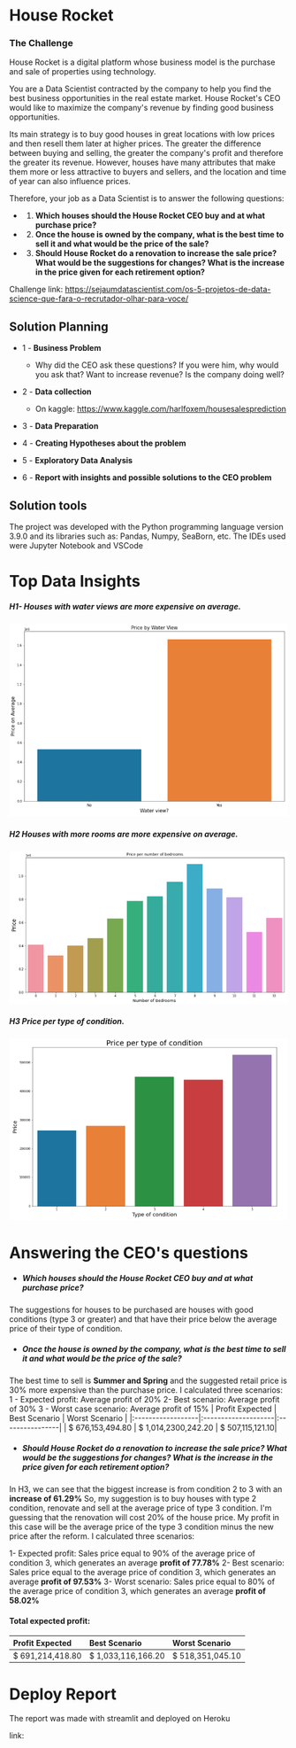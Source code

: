 # House Rocket

### The Challenge

House Rocket is a digital platform whose business model is the purchase and sale of properties using technology.

You are a Data Scientist contracted by the company to help you find the best business opportunities in the real estate market.
House Rocket's CEO would like to maximize the company's revenue by finding good business opportunities.

Its main strategy is to buy good houses in great locations with low prices and then resell them later at higher prices. 
The greater the difference between buying and selling, the greater the company's profit and therefore the greater its revenue.
However, houses have many attributes that make them more or less attractive to buyers and sellers, and the location and time of year can also influence prices.

Therefore, your job as a Data Scientist is to answer the following questions:

- 1. **Which houses should the House Rocket CEO buy and at what purchase price?**

- 2. **Once the house is owned by the company, what is the best time to sell it and what would be the price of the sale?**

- 3. **Should House Rocket do a renovation to increase the sale price? What would be the suggestions for changes? What is the increase in the price given for each retirement option?**

Challenge link: https://sejaumdatascientist.com/os-5-projetos-de-data-science-que-fara-o-recrutador-olhar-para-voce/

## Solution Planning
- 1 - **Business Problem**
    -  Why did the CEO ask these questions? If you were him, why would you ask that? Want to increase revenue? Is the company doing well?

- 2 - **Data collection**
    - On kaggle:  https://www.kaggle.com/harlfoxem/housesalesprediction
- 3 - **Data Preparation**
- 4 - **Creating Hypotheses about the problem**
- 5 - **Exploratory Data Analysis**
- 6 - **Report with insights and possible solutions to the CEO problem**

## Solution tools
The project was developed with the Python programming language version 3.9.0 and its libraries such as: Pandas, Numpy, SeaBorn, etc.
The IDEs used were Jupyter Notebook and VSCode

# Top Data Insights

##### H1- Houses with water views are more expensive on average.
![image](img/H1.png)
##### H2 Houses with more rooms are more expensive on average.
![image](img/H4.png)
##### H3 Price per type of condition.
![image](img/H9.png)

# Answering the CEO's questions
- ##### Which houses should the House Rocket CEO buy and at what purchase price?
The suggestions for houses to be purchased are houses with good conditions (type 3 or greater) and that have their price below the average price of their type of condition.

- #####  Once the house is owned by the company, what is the best time to sell it and what would be the price of the sale?
The best time to sell is **Summer and Spring** and the suggested retail price is 30% more expensive than the purchase price.
I calculated three scenarios:
1 - Expected profit: Average profit of 20%
2- Best scenario: Average profit of 30%
3 - Worst case scenario: Average profit of 15%
| Profit Expected   | Best Scenario       | Worst Scenario  |
|:------------------|:--------------------|:----------------|
| \$ 676,153,494.80 | \$ 1,014,2300,242.20  | \$ 507,115,121.10|

- ##### Should House Rocket do a renovation to increase the sale price? What would be the suggestions for changes? What is the increase in the price given for each retirement option?
In H3, we can see that the biggest increase is from condition 2 to 3 with an **increase of 61.29%**
So, my suggestion is to buy houses with type 2 condition, renovate and sell at the average price of type 3 condition.
I'm guessing that the renovation will cost 20% of the house price.
My profit in this case will be the average price of the type 3 condition minus the new price after the reform.
I calculated three scenarios:

1- Expected profit: Sales price equal to 90% of the average price of condition 3, which generates an average **profit of 77.78%**
2- Best scenario: Sales price equal to the average price of condition 3, which generates an average **profit of 97.53%**
3- Worst scenario: Sales price equal to 80% of the average price of condition 3, which generates an average **profit of 58.02%**

#### Total expected profit:

| Profit Expected   | Best Scenario       | Worst Scenario  |
|:------------------|:--------------------|:----------------|
| \$ 691,214,418.80 | \$ 1,033,116,166.20  | \$ 518,351,045.10|

# Deploy Report
The report was made with streamlit and deployed on Heroku

link:













